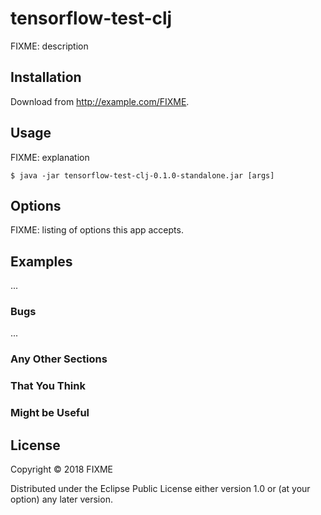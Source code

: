 # tensorflow-test-clj

FIXME: description

## Installation

Download from http://example.com/FIXME.

## Usage

FIXME: explanation

    $ java -jar tensorflow-test-clj-0.1.0-standalone.jar [args]

## Options

FIXME: listing of options this app accepts.

## Examples

...

### Bugs

...

### Any Other Sections
### That You Think
### Might be Useful

## License

Copyright © 2018 FIXME

Distributed under the Eclipse Public License either version 1.0 or (at
your option) any later version.
